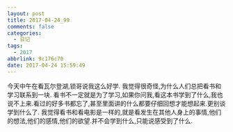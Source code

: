 ```yaml
---
layout: post
title: 2017-04-24_99
comments: false
categories:
  - 日记
tags:
  - 2017
abbrlink: 9c176c70
date: 2017-04-24 15:59:49
---
```


  今天中午在看瓦尔登湖,锁哥说我这么好学. 我觉得很奇怪,为什么人们总把看书和学习联系到一块. 看书不一定就是为了学习,如果你问我,看这本书学到了什么,我也说不上来.看过的好多书都忘了,甚至里面讲的什么都要仔细回想才能想起来.更别谈学到什么了.
  我觉得看书和看电影是一样的,就是看发生在其他人身上的事情,他们的想法,他们的感情,他们的欲望.并不会学到什么,只能说感受到了什么.
